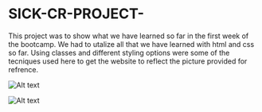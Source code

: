# SICK-CR-PROJECT-

This project was to show what we have learned so far in the first week of the bootcamp. We had to utalize all that we have learned with html and css so far. Using classes and different styling options were some of the tecniques used here to get the website to reflect the picture provided for refrence.

![Alt text](/relative/path/to/images/images/Screenshot1.png"Screen-Shot")

![Alt text](/relative/path/to/images/images/Screenshot2.png"Screen-shot")
